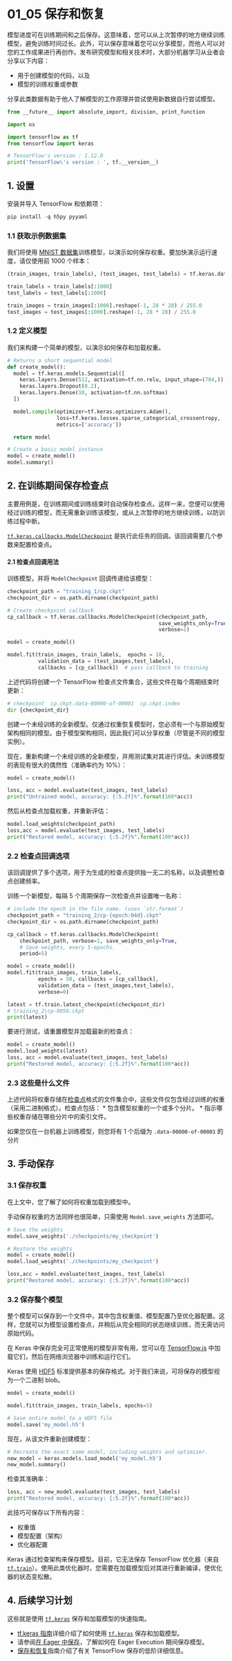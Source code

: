 # 01_05 保存和恢复

模型进度可在训练期间和之后保存。这意味着，您可以从上次暂停的地方继续训练模型，避免训练时间过长。此外，可以保存意味着您可以分享模型，而他人可以对您的工作成果进行再创作。发布研究模型和相关技术时，大部分机器学习从业者会分享以下内容：

- 用于创建模型的代码，以及
- 模型的训练权重或参数

分享此类数据有助于他人了解模型的工作原理并尝试使用新数据自行尝试模型。

```python
from __future__ import absolute_import, division, print_function

import os

import tensorflow as tf
from tensorflow import keras

# TensorFlow's version : 1.12.0
print('TensorFlow\'s version : ', tf.__version__)
```

## 1. 设置

安装并导入 TensorFlow 和依赖项：

```python
pip install -q h5py pyyaml
```

### 1.1 获取示例数据集

我们将使用 [MNIST 数据集](http://yann.lecun.com/exdb/mnist/)训练模型，以演示如何保存权重。要加快演示运行速度，请仅使用前 1000 个样本：

```python
(train_images, train_labels), (test_images, test_labels) = tf.keras.datasets.mnist.load_data()

train_labels = train_labels[:1000]
test_labels = test_labels[:1000]

train_images = train_images[:1000].reshape(-1, 28 * 28) / 255.0
test_images = test_images[:1000].reshape(-1, 28 * 28) / 255.0
```

### 1.2 定义模型

我们来构建一个简单的模型，以演示如何保存和加载权重。

```python
# Returns a short sequential model
def create_model():
  model = tf.keras.models.Sequential([
    keras.layers.Dense(512, activation=tf.nn.relu, input_shape=(784,)),
    keras.layers.Dropout(0.2),
    keras.layers.Dense(10, activation=tf.nn.softmax)
  ])

  model.compile(optimizer=tf.keras.optimizers.Adam(),
                loss=tf.keras.losses.sparse_categorical_crossentropy,
                metrics=['accuracy'])

  return model

# Create a basic model instance
model = create_model()
model.summary()
```

## 2. 在训练期间保存检查点

主要用例是，在训练期间或训练结束时自动保存检查点。这样一来，您便可以使用经过训练的模型，而无需重新训练该模型，或从上次暂停的地方继续训练，以防训练过程中断。

[`tf.keras.callbacks.ModelCheckpoint`](https://tensorflow.google.cn/api_docs/python/tf/keras/callbacks/ModelCheckpoint) 是执行此任务的回调。该回调需要几个参数来配置检查点。

#### 2.1 检查点回调用法

训练模型，并将 `ModelCheckpoint` 回调传递给该模型：

```python
checkpoint_path = "training_1/cp.ckpt"
checkpoint_dir = os.path.dirname(checkpoint_path)

# Create checkpoint callback
cp_callback = tf.keras.callbacks.ModelCheckpoint(checkpoint_path,
                                                 save_weights_only=True,
                                                 verbose=1)

model = create_model()

model.fit(train_images, train_labels,  epochs = 10,
          validation_data = (test_images,test_labels),
          callbacks = [cp_callback])  # pass callback to training
```

上述代码将创建一个 TensorFlow 检查点文件集合，这些文件在每个周期结束时更新：

```python
# checkpoint  cp.ckpt.data-00000-of-00001  cp.ckpt.index
dir {checkpoint_dir}
```

创建一个未经训练的全新模型。仅通过权重恢复模型时，您必须有一个与原始模型架构相同的模型。由于模型架构相同，因此我们可以分享权重（尽管是不同的模型实例）。

现在，重新构建一个未经训练的全新模型，并用测试集对其进行评估。未训练模型的表现有很大的偶然性（准确率约为 10%）：

```python
model = create_model()

loss, acc = model.evaluate(test_images, test_labels)
print("Untrained model, accuracy: {:5.2f}%".format(100*acc))
```

然后从检查点加载权重，并重新评估：

```python
model.load_weights(checkpoint_path)
loss,acc = model.evaluate(test_images, test_labels)
print("Restored model, accuracy: {:5.2f}%".format(100*acc))
```

### 2.2 检查点回调选项

该回调提供了多个选项，用于为生成的检查点提供独一无二的名称，以及调整检查点创建频率。

训练一个新模型，每隔 5 个周期保存一次检查点并设置唯一名称：

```python
# include the epoch in the file name. (uses `str.format`)
checkpoint_path = "training_2/cp-{epoch:04d}.ckpt"
checkpoint_dir = os.path.dirname(checkpoint_path)

cp_callback = tf.keras.callbacks.ModelCheckpoint(
    checkpoint_path, verbose=1, save_weights_only=True,
    # Save weights, every 5-epochs.
    period=5)

model = create_model()
model.fit(train_images, train_labels,
          epochs = 50, callbacks = [cp_callback],
          validation_data = (test_images,test_labels),
          verbose=0)
```

```python
latest = tf.train.latest_checkpoint(checkpoint_dir)
# training_2\cp-0050.ckpt
print(latest)
```

要进行测试，请重置模型并加载最新的检查点：

```python
model = create_model()
model.load_weights(latest)
loss, acc = model.evaluate(test_images, test_labels)
print("Restored model, accuracy: {:5.2f}%".format(100*acc))
```

### 2.3 这些是什么文件

上述代码将权重存储在[检查点](https://tensorflow.google.cn/guide/saved_model#save_and_restore_variables)格式的文件集合中，这些文件仅包含经过训练的权重（采用二进制格式）。检查点包括： * 包含模型权重的一个或多个分片。 * 指示哪些权重存储在哪些分片中的索引文件。

如果您仅在一台机器上训练模型，则您将有 1 个后缀为 `.data-00000-of-00001` 的分片

## 3. 手动保存

### 3.1 保存权重

在上文中，您了解了如何将权重加载到模型中。

手动保存权重的方法同样也很简单，只需使用 `Model.save_weights` 方法即可。

```python
# Save the weights
model.save_weights('./checkpoints/my_checkpoint')

# Restore the weights
model = create_model()
model.load_weights('./checkpoints/my_checkpoint')

loss,acc = model.evaluate(test_images, test_labels)
print("Restored model, accuracy: {:5.2f}%".format(100*acc))
```

### 3.2 保存整个模型

整个模型可以保存到一个文件中，其中包含权重值、模型配置乃至优化器配置。这样，您就可以为模型设置检查点，并稍后从完全相同的状态继续训练，而无需访问原始代码。

在 Keras 中保存完全可正常使用的模型非常有用，您可以在 [TensorFlow.js](https://js.tensorflow.org/tutorials/import-keras.html) 中加载它们，然后在网络浏览器中训练和运行它们。

Keras 使用 [HDF5](https://en.wikipedia.org/wiki/Hierarchical_Data_Format) 标准提供基本的保存格式。对于我们来说，可将保存的模型视为一个二进制 blob。

```python
model = create_model()

model.fit(train_images, train_labels, epochs=5)

# Save entire model to a HDF5 file
model.save('my_model.h5')
```

现在，从该文件重新创建模型：

```python
# Recreate the exact same model, including weights and optimizer.
new_model = keras.models.load_model('my_model.h5')
new_model.summary()
```

检查其准确率：

```python
loss, acc = new_model.evaluate(test_images, test_labels)
print("Restored model, accuracy: {:5.2f}%".format(100*acc))
```

此技巧可保存以下所有内容：

- 权重值
- 模型配置（架构）
- 优化器配置

Keras 通过检查架构来保存模型。目前，它无法保存 TensorFlow 优化器（来自 [`tf.train`](https://tensorflow.google.cn/api_docs/python/tf/train)）。使用此类优化器时，您需要在加载模型后对其进行重新编译，使优化器的状态变松散。

## 4. 后续学习计划

这些就是使用 [`tf.keras`](https://tensorflow.google.cn/api_docs/python/tf/keras) 保存和加载模型的快速指南。

- [tf.keras 指南](https://tensorflow.google.cn/guide/keras)详细介绍了如何使用 [`tf.keras`](https://tensorflow.google.cn/api_docs/python/tf/keras) 保存和加载模型。
- 请参阅[在 Eager 中保存](https://tensorflow.google.cn/guide/eager#object_based_saving)，了解如何在 Eager Execution 期间保存模型。
- [保存和恢复](https://tensorflow.google.cn/guide/saved_model)指南介绍了有关 TensorFlow 保存的低阶详细信息。

